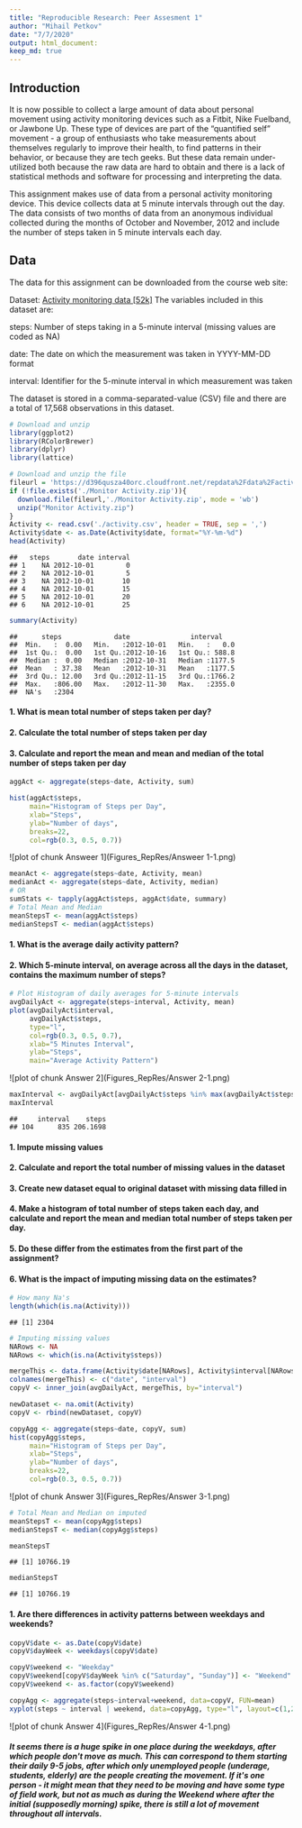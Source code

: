 ```yaml
---
title: "Reproducible Research: Peer Assesment 1"
author: "Mihail Petkov"
date: "7/7/2020"
output: html_document: 
keep_md: true
---
```




## Introduction

It is now possible to collect a large amount of data about personal movement using activity monitoring devices such as a Fitbit, Nike Fuelband, or Jawbone Up. These type of devices are part of the “quantified self” movement - a group of enthusiasts who take measurements about themselves regularly to improve their health, to find patterns in their behavior, or because they are tech geeks. But these data remain under-utilized both because the raw data are hard to obtain and there is a lack of statistical methods and software for processing and interpreting the data.

This assignment makes use of data from a personal activity monitoring device. This device collects data at 5 minute intervals through out the day. The data consists of two months of data from an anonymous individual collected during the months of October and November, 2012 and include the number of steps taken in 5 minute intervals each day.

## Data
The data for this assignment can be downloaded from the course web site:

Dataset: <a href="https://d396qusza40orc.cloudfront.net/repdata%2Fdata%2Factivity.zip">Activity monitoring data [52k]</a>
The variables included in this dataset are:

steps: Number of steps taking in a 5-minute interval (missing values are coded as NA)

date: The date on which the measurement was taken in YYYY-MM-DD format

interval: Identifier for the 5-minute interval in which measurement was taken

The dataset is stored in a comma-separated-value (CSV) file and there are a total of 17,568 observations in this dataset.




```r
# Download and unzip
library(ggplot2)
library(RColorBrewer)
library(dplyr)
library(lattice)

# Download and unzip the file
fileurl = 'https://d396qusza40orc.cloudfront.net/repdata%2Fdata%2Factivity.zip'
if (!file.exists('./Monitor Activity.zip')){
  download.file(fileurl,'./Monitor Activity.zip', mode = 'wb')
  unzip("Monitor Activity.zip")
}
Activity <- read.csv('./activity.csv', header = TRUE, sep = ',')
Activity$date <- as.Date(Activity$date, format="%Y-%m-%d")
head(Activity)
```

```
##   steps       date interval
## 1    NA 2012-10-01        0
## 2    NA 2012-10-01        5
## 3    NA 2012-10-01       10
## 4    NA 2012-10-01       15
## 5    NA 2012-10-01       20
## 6    NA 2012-10-01       25
```

```r
summary(Activity)
```

```
##      steps             date               interval     
##  Min.   :  0.00   Min.   :2012-10-01   Min.   :   0.0  
##  1st Qu.:  0.00   1st Qu.:2012-10-16   1st Qu.: 588.8  
##  Median :  0.00   Median :2012-10-31   Median :1177.5  
##  Mean   : 37.38   Mean   :2012-10-31   Mean   :1177.5  
##  3rd Qu.: 12.00   3rd Qu.:2012-11-15   3rd Qu.:1766.2  
##  Max.   :806.00   Max.   :2012-11-30   Max.   :2355.0  
##  NA's   :2304
```

#### 1. What is mean total number of steps taken per day?
#### 2. Calculate the total number of steps taken per day
#### 3. Calculate and report the mean and mean and median of the total number of steps taken per day




```r
aggAct <- aggregate(steps~date, Activity, sum)

hist(aggAct$steps, 
     main="Histogram of Steps per Day",
     xlab="Steps",
     ylab="Number of days",
     breaks=22,
     col=rgb(0.3, 0.5, 0.7))
```

![plot of chunk Answeer 1](Figures_RepRes/Answeer 1-1.png)

```r
meanAct <- aggregate(steps~date, Activity, mean)
medianAct <- aggregate(steps~date, Activity, median)
# OR
sumStats <- tapply(aggAct$steps, aggAct$date, summary)
# Total Mean and Median
meanStepsT <- mean(aggAct$steps)
medianStepsT <- median(aggAct$steps)
```

#### 1. What is the average daily activity pattern?
#### 2. Which 5-minute interval, on average across all the days in the dataset, contains the maximum number of steps?


```r
# Plot Histogram of daily averages for 5-minute intervals
avgDailyAct <- aggregate(steps~interval, Activity, mean)
plot(avgDailyAct$interval, 
     avgDailyAct$steps, 
     type="l", 
     col=rgb(0.3, 0.5, 0.7),
     xlab="5 Minutes Interval",
     ylab="Steps",
     main="Average Activity Pattern")
```

![plot of chunk Answer 2](Figures_RepRes/Answer 2-1.png)

```r
maxInterval <- avgDailyAct[avgDailyAct$steps %in% max(avgDailyAct$steps),]
maxInterval
```

```
##     interval    steps
## 104      835 206.1698
```

#### 1. Impute missing values
#### 2. Calculate and report the total number of missing values in the dataset
#### 3. Create new dataset equal to original dataset with missing data filled in
#### 4. Make a histogram of total number of steps taken each day, and calculate and report the mean and median total number of steps taken per day. 
#### 5. Do these differ from the estimates from the first part of the assignment?
#### 6. What is the impact of imputing missing data on the estimates?


```r
# How many Na's
length(which(is.na(Activity)))
```

```
## [1] 2304
```

```r
# Imputing missing values
NARows <- NA
NARows <- which(is.na(Activity$steps))

mergeThis <- data.frame(Activity$date[NARows], Activity$interval[NARows])
colnames(mergeThis) <- c("date", "interval")
copyV <- inner_join(avgDailyAct, mergeThis, by="interval")

newDataset <- na.omit(Activity)
copyV <- rbind(newDataset, copyV)

copyAgg <- aggregate(steps~date, copyV, sum)
hist(copyAgg$steps, 
     main="Histogram of Steps per Day",
     xlab="Steps",
     ylab="Number of days",
     breaks=22,
     col=rgb(0.3, 0.5, 0.7))
```

![plot of chunk Answer 3](Figures_RepRes/Answer 3-1.png)

```r
# Total Mean and Median on imputed
meanStepsT <- mean(copyAgg$steps)
medianStepsT <- median(copyAgg$steps)

meanStepsT
```

```
## [1] 10766.19
```

```r
medianStepsT
```

```
## [1] 10766.19
```


#### 1. Are there differences in activity patterns between weekdays and weekends?

```r
copyV$date <- as.Date(copyV$date)
copyV$dayWeek <- weekdays(copyV$date)

copyV$weekend <- "Weekday"
copyV$weekend[copyV$dayWeek %in% c("Saturday", "Sunday")] <- "Weekend"
copyV$weekend <- as.factor(copyV$weekend)

copyAgg <- aggregate(steps~interval+weekend, data=copyV, FUN=mean)
xyplot(steps ~ interval | weekend, data=copyAgg, type="l", layout=c(1,2))
```

![plot of chunk Answer 4](Figures_RepRes/Answer 4-1.png)

##### It seems there is a huge spike in one place during the weekdays, after which people don't move as much. This can correspond to them starting their daily 9-5 jobs, after which only unemployed people (underage, students, elderly) are the people creating the movement. If it's one person - it might mean that they need to be moving and have some type of field work, but not as much as during the Weekend where after the initial (supposedly morning) spike, there is still a lot of movement throughout all intervals.

